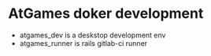 # AtGames doker development
* atgames_dev is a deskstop development env
* atgames_runner is rails gitlab-ci runner
